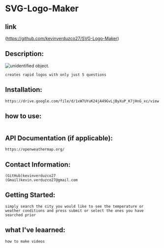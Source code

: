 # SVG-Logo-Maker
## link
(https://github.com/kevinverduzco27/SVG-Logo-Maker)

## Description:
![unidentified object.](assets/WeatherApp.png)
```
creates rapid logos with only just 5 questions 
```

## Installation:

```
https://drive.google.com/file/d/1xW7UYuK24jA49GvLjByXuP_K7jHnG_xc/view

```
## how to use:

```

```
## API Documentation (if applicable):

```
https://openweathermap.org/

```
## Contact Information:

```
(GitHub)kevinverduzco27
(Gmail)kevin.verduzco27@gmail.com
```
## Getting Started:

```
simply search the city you would like to see the temperature or weather conditions and press submit or select the ones you have searched prior

```
## what I've leaarned:

```
how to make videos
```

